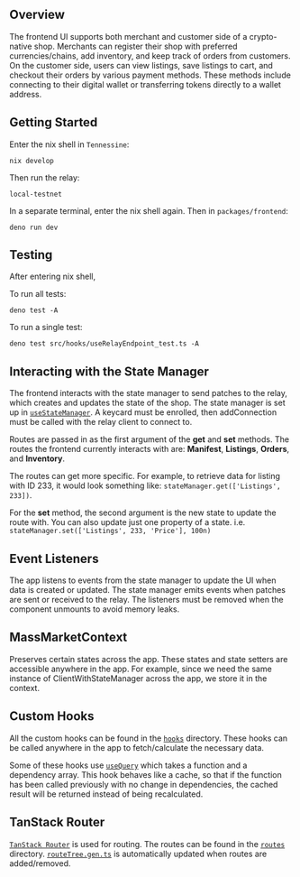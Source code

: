 ## Overview

The frontend UI supports both merchant and customer side of a crypto-native
shop. Merchants can register their shop with preferred currencies/chains, add
inventory, and keep track of orders from customers. On the customer side, users
can view listings, save listings to cart, and checkout their orders by various
payment methods. These methods include connecting to their digital wallet or
transferring tokens directly to a wallet address.

## Getting Started

Enter the nix shell in `Tennessine`:

```
nix develop
```

Then run the relay:

```
local-testnet
```

In a separate terminal, enter the nix shell again. Then in `packages/frontend`:

```
deno run dev
```

## Testing

After entering nix shell,

To run all tests:

```
deno test -A
```

To run a single test:

```
deno test src/hooks/useRelayEndpoint_test.ts -A
```

## Interacting with the State Manager

The frontend interacts with the state manager to send patches to the relay,
which creates and updates the state of the shop. The state manager is set up in
[`useStateManager`](src/hooks/useStateManager.ts). A keycard must be enrolled,
then addConnection must be called with the relay client to connect to.

Routes are passed in as the first argument of the **get** and **set** methods.
The routes the frontend currently interacts with are: **Manifest**,
**Listings**, **Orders**, and **Inventory**.

The routes can get more specific. For example, to retrieve data for listing with
ID 233, it would look something like: `stateManager.get(['Listings', 233])`.

For the **set** method, the second argument is the new state to update the route
with. You can also update just one property of a state. i.e.
`stateManager.set(['Listings', 233, 'Price'], 100n)`

## Event Listeners

The app listens to events from the state manager to update the UI when data is
created or updated. The state manager emits events when patches are sent or
received to the relay. The listeners must be removed when the component unmounts
to avoid memory leaks.

## MassMarketContext

Preserves certain states across the app. These states and state setters are
accessible anywhere in the app. For example, since we need the same instance of
ClientWithStateManager across the app, we store it in the context.

## Custom Hooks

All the custom hooks can be found in the [`hooks`](src/hooks) directory. These
hooks can be called anywhere in the app to fetch/calculate the necessary data.

Some of these hooks use [`useQuery`](src/hooks/useQuery.ts) which takes a
function and a dependency array. This hook behaves like a cache, so that if the
function has been called previously with no change in dependencies, the cached
result will be returned instead of being recalculated.

## TanStack Router

[`TanStack Router`](https://tanstack.com/router) is used for routing. The routes
can be found in the [`routes`](src/routes) directory.
[`routeTree.gen.ts`](src/routeTree.gen.ts) is automatically updated when routes
are added/removed.
